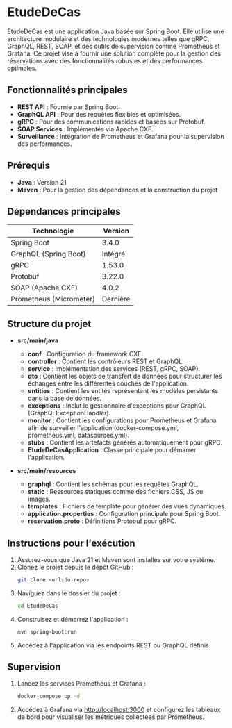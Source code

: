 # EtudeDeCas

EtudeDeCas est une application Java basée sur Spring Boot. Elle utilise une architecture modulaire et des technologies modernes telles que gRPC, GraphQL, REST, SOAP, et des outils de supervision comme Prometheus et Grafana. Ce projet vise à fournir une solution complète pour la gestion des réservations avec des fonctionnalités robustes et des performances optimales.

## Fonctionnalités principales
- **REST API** : Fournie par Spring Boot.
- **GraphQL API** : Pour des requêtes flexibles et optimisées.
- **gRPC** : Pour des communications rapides et basées sur Protobuf.
- **SOAP Services** : Implémentés via Apache CXF.
- **Surveillance** : Intégration de Prometheus et Grafana pour la supervision des performances.

## Prérequis
- **Java** : Version 21
- **Maven** : Pour la gestion des dépendances et la construction du projet

## Dépendances principales

| Technologie            | Version      |
|------------------------|--------------|
| Spring Boot           | 3.4.0        |
| GraphQL (Spring Boot) | Intégré      |
| gRPC                  | 1.53.0       |
| Protobuf              | 3.22.0       |
| SOAP (Apache CXF)     | 4.0.2        |
| Prometheus (Micrometer)| Dernière     |

## Structure du projet
- **src/main/java**
  - **conf** : Configuration du framework CXF.
  - **controller** : Contient les contrôleurs REST et GraphQL.
  - **service** : Implémentation des services (REST, gRPC, SOAP).
  - **dto** : Contient les objets de transfert de données pour structurer les échanges entre les différentes couches de l'application.
  - **entities** : Contient les entités représentant les modèles persistants dans la base de données.
  - **exceptions** : Inclut le gestionnaire d'exceptions pour GraphQL (GraphQLExceptionHandler).
  - **monitor** : Contient les configurations pour Prometheus et Grafana afin de surveiller l'application (docker-compose.yml, prometheus.yml, datasources.yml).
  - **stubs** : Contient les artefacts générés automatiquement pour gRPC.
  - **EtudeDeCasApplication** : Classe principale pour démarrer l'application.

- **src/main/resources**
  - **graphql** : Contient les schémas pour les requêtes GraphQL.
  - **static** : Ressources statiques comme des fichiers CSS, JS ou images.
  - **templates** : Fichiers de template pour générer des vues dynamiques.
  - **application.properties** : Configuration principale pour Spring Boot.
  - **reservation.proto** : Définitions Protobuf pour gRPC.

## Instructions pour l'exécution
1. Assurez-vous que Java 21 et Maven sont installés sur votre système.
2. Clonez le projet depuis le dépôt GitHub :
   ```bash
   git clone <url-du-repo>
   ```
3. Naviguez dans le dossier du projet :
   ```bash
   cd EtudeDeCas
   ```
4. Construisez et démarrez l'application :
   ```bash
   mvn spring-boot:run
   ```
5. Accédez à l'application via les endpoints REST ou GraphQL définis.

## Supervision
1. Lancez les services Prometheus et Grafana :
   ```bash
   docker-compose up -d
   ```
2. Accédez à Grafana via [http://localhost:3000](http://localhost:3000) et configurez les tableaux de bord pour visualiser les métriques collectées par Prometheus.
